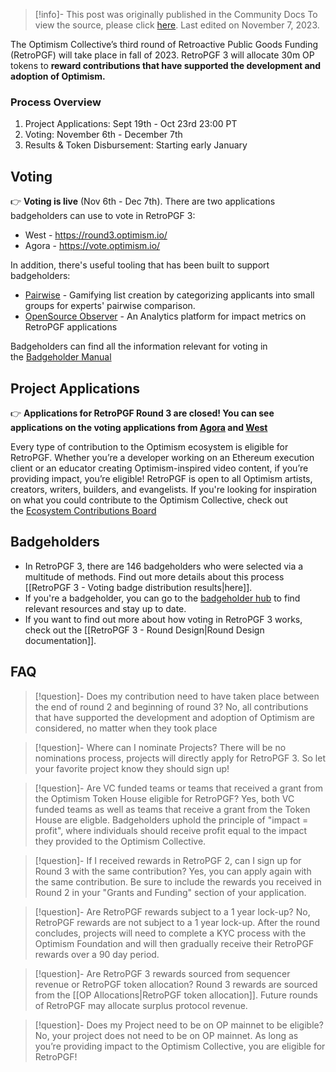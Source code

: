 > [!info]- This post was originally published in the Community Docs
> To view the source, please click [here](https://community.optimism.io/docs/governance/retropgf-3). Last edited on November 7, 2023.

<span class="notvisible"></span>
The Optimism Collective’s third round of Retroactive Public Goods Funding (RetroPGF) will take place in fall of 2023. RetroPGF 3 will allocate 30m OP tokens to **reward contributions that have supported the development and adoption of Optimism.**

### Process Overview

1. Project Applications: Sept 19th - Oct 23rd 23:00 PT
2. Voting: November 6th - December 7th
3. Results & Token Disbursement: Starting early January

## Voting

👉 **Voting is live** (Nov 6th - Dec 7th). There are two applications badgeholders can use to vote in RetroPGF 3:

- West - https://round3.optimism.io/
- Agora - https://vote.optimism.io/

In addition, there's useful tooling that has been built to support badgeholders:

- [Pairwise](https://www.pairwise.vote/) - Gamifying list creation by categorizing applicants into small groups for experts' pairwise comparison.
- [OpenSource Observer](https://www.opensource.observer/) - An Analytics platform for impact metrics on RetroPGF applications

Badgeholders can find all the information relevant for voting in the [Badgeholder Manual](https://www.optimism.io/badgeholder-manual)

## Project Applications

👉 **Applications for RetroPGF Round 3 are closed! You can see applications on the voting applications from [Agora](https://vote.optimism.io/retropgf/3) and [West](https://round3.optimism.io/)**

Every type of contribution to the Optimism ecosystem is eligible for RetroPGF. Whether you’re a developer working on an Ethereum execution client or an educator creating Optimism-inspired video content, if you’re providing impact, you’re eligible! RetroPGF is open to all Optimism artists, creators, writers, builders, and evangelists. If you're looking for inspiration on what you could contribute to the Optimism Collective, check out the [Ecosystem Contributions Board](https://github.com/ethereum-optimism/ecosystem-contributions)

## Badgeholders

- In RetroPGF 3, there are 146 badgeholders who were selected via a multitude of methods. Find out more details about this process [[RetroPGF 3 - Voting badge distribution results|here]].
- If you're a badgeholder, you can go to the [badgeholder hub](https://plaid-cement-e44.notion.site/Badgeholder-hub-6a35e12d876048868e4ae264dbadd076?pvs=4) to find relevant resources and stay up to date.
- If you want to find out more about how voting in RetroPGF 3 works, check out the [[RetroPGF 3 - Round Design|Round Design documentation]].

## FAQ

> [!question]- Does my contribution need to have taken place between the end of round 2 and beginning of round 3?
 > No, all contributions that have supported the development and adoption of Optimism are considered, no matter when they took place

> [!question]- Where can I nominate Projects?
> There will be no nominations process, projects will directly apply for RetroPGF 3. So let your favorite project know they should sign up!

> [!question]- Are VC funded teams or teams that received a grant from the Optimism Token House eligible for RetroPGF?
> Yes, both VC funded teams as well as teams that receive a grant from the Token House are eligble. Badgeholders uphold the principle of "impact = profit", where individuals should receive profit equal to the impact they provided to the Optimism Collective.

> [!question]- If I received rewards in RetroPGF 2, can I sign up for Round 3 with the same contribution?
> Yes, you can apply again with the same contribution. Be sure to include the rewards you received in Round 2 in your "Grants and Funding" section of your application.

> [!question]- Are RetroPGF rewards subject to a 1 year lock-up?
> No, RetroPGF rewards are not subject to a 1 year lock-up. After the round concludes, projects will need to complete a KYC process with the Optimism Foundation and will then gradually receive their RetroPGF rewards over a 90 day period.

> [!question]- Are RetroPGF 3 rewards sourced from sequencer revenue or RetroPGF token allocation?
> Round 3 rewards are sourced from the [[OP Allocations|RetroPGF token allocation]]. Future rounds of RetroPGF may allocate surplus protocol revenue.

> [!question]- Does my Project need to be on OP mainnet to be eligible?
> No, your project does not need to be on OP mainnet. As long as you’re providing impact to the Optimism Collective, you are eligible for RetroPGF!
